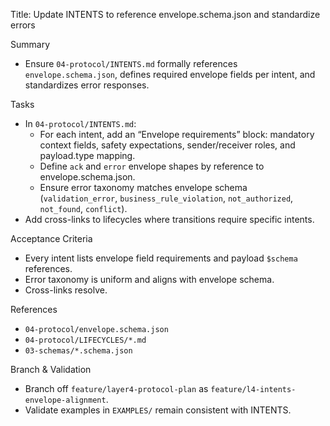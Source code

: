 Title: Update INTENTS to reference envelope.schema.json and standardize errors

Summary
- Ensure `04-protocol/INTENTS.md` formally references `envelope.schema.json`, defines required envelope fields per intent, and standardizes error responses.

Tasks
- In `04-protocol/INTENTS.md`:
  - For each intent, add an “Envelope requirements” block: mandatory context fields, safety expectations, sender/receiver roles, and payload.type mapping.
  - Define `ack` and `error` envelope shapes by reference to envelope.schema.json.
  - Ensure error taxonomy matches envelope schema (`validation_error`, `business_rule_violation`, `not_authorized`, `not_found`, `conflict`).
- Add cross-links to lifecycles where transitions require specific intents.

Acceptance Criteria
- Every intent lists envelope field requirements and payload `$schema` references.
- Error taxonomy is uniform and aligns with envelope schema.
- Cross-links resolve.

References
- `04-protocol/envelope.schema.json`
- `04-protocol/LIFECYCLES/*.md`
- `03-schemas/*.schema.json`

Branch & Validation
- Branch off `feature/layer4-protocol-plan` as `feature/l4-intents-envelope-alignment`.
- Validate examples in `EXAMPLES/` remain consistent with INTENTS.

